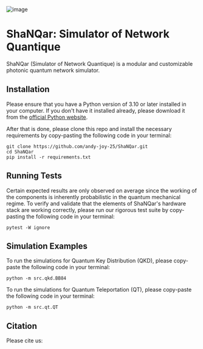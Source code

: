 ![image](https://github.com/user-attachments/assets/b35a82d7-0c99-468a-ae62-284faf6a3f99)


# ShaNQar: Simulator of Network Quantique

ShaNQar (Simulator of Network Quantique) is a modular and customizable photonic quantum network simulator.

## Installation

Please ensure that you have a Python version of 3.10 or later installed in your computer. If you don't have it installed already, please download it from the [official Python website](https://www.python.org/downloads/).

After that is done, please clone this repo and install the necessary requirements by copy-pasting the following code in your terminal:
```
git clone https://github.com/andy-joy-25/ShaNQar.git
cd ShaNQar
pip install -r requirements.txt
```

## Running Tests

Certain expected results are only observed on average since the working of the components is inherently probabilistic in the quantum mechanical regime. To verify and validate that the elements of ShaNQar's hardware stack are working correctly, please run our rigorous test suite by copy-pasting the following code in your terminal:
```
pytest -W ignore
```

## Simulation Examples

To run the simulations for Quantum Key Distribution (QKD), please copy-paste the following code in your terminal:
```
python -m src.qkd.BB84
```

To run the simulations for Quantum Teleportation (QT), please copy-paste the following code in your terminal:
```
python -m src.qt.QT
```

## Citation

Please cite us:

```

```

